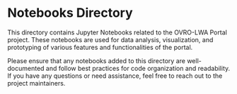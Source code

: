 # Notebooks Directory

This directory contains Jupyter Notebooks related to the OVRO-LWA Portal
project. These notebooks are used for data analysis, visualization, and
prototyping of various features and functionalities of the portal.

Please ensure that any notebooks added to this directory are well-documented and
follow best practices for code organization and readability. If you have any
questions or need assistance, feel free to reach out to the project maintainers.
